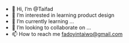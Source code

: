- 👋 Hi, I’m @Taifad
- 👀 I’m interested in learning product design 
- 🌱 I’m currently learning ...
- 💞️ I’m looking to collaborate on ...
- 📫 How to reach me fadoyintaiwo@gmail.com

<!---
Taifad/Taifad is a ✨ special ✨ repository because its `README.md` (this file) appears on your GitHub profile.
You can click the Preview link to take a look at your changes.
--->
